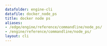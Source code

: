 ```yaml
---
datafolder: engine-cli
datafile: docker_node_ps
title: docker node ps
aliases:
- /edge/engine/reference/commandline/node_ps/
- /engine/reference/commandline/node_ps/
layout: cli
---
```


<!--
此页面是根据 Docker 源代码自动生成的。如果您想建议更改此处显示的文本，请在 GitHub 上的源代码仓库中打开一个工单或拉取请求：

https://github.com/docker/cli
-->
